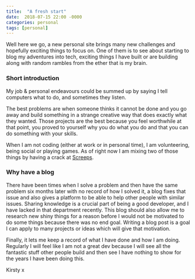 ```yaml
---
title:  "A fresh start"
date:  2018-07-15 22:00 -0000
categories: personal
tags: [personal]
---
```


Well here we go, a new personal site brings many new challenges and hopefully exciting things to focus on. One of them is to see about starting to blog my adventures into tech, exciting things I have built or are building along with random rambles from the ether that is my brain.

### Short introduction

My job & personal endeavours could be summed up by saying I tell computers what to do, and sometimes they listen.

The best problems are when someone thinks it cannot be done and you go away and build something in a strange creative way that does exactly what they wanted. Those projects are the best because you feel worthwhile at that point, you proved to yourself why you do what you do and that you can do something with your skills.

When I am not coding (either at work or in personal time), I am volunteering, being social or playing games. As of right now I am mixing two of those things by having a crack at [Screeps](https://github.com/KirstyWright/screepsAI).

### Why have a blog

There have been times when I solve a problem and then have the same problem six months later with no record of how I solved it, a blog fixes that issue and also gives a platform to be able to help other people with similar issues. Sharing knowledge is a crucial part of being a good developer, and I have lacked in that department recently. This blog should also allow me to research new shiny things for a reason before I would not be motivated to do some things because there was no end goal. Writing a blog post is a goal I can apply to many projects or ideas which will give that motivation.

Finally, it lets me keep a record of what I have done and how I am doing. Regularly I will feel like I am not a great dev because I will see all the fantastic stuff other people build and then see I have nothing to show for the years I have been doing this.

Kirsty x
